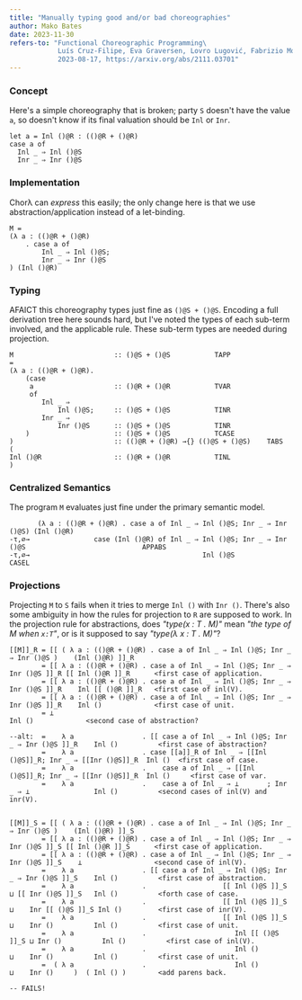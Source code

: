 ```yaml
---
title: "Manually typing good and/or bad choreographies"
author: Mako Bates
date: 2023-11-30
refers-to: "Functional Choreographic Programming\
            Luís Cruz-Filipe, Eva Graversen, Lovro Lugović, Fabrizio Montesi, Marco Peressotti\
            2023-08-17, https://arxiv.org/abs/2111.03701"
---
```


### Concept

Here's a simple choreography that is broken; party `S` doesn't have the value `a`,
so doesn't know if its final valuation should be `Inl` or `Inr`.
```Choreography
let a = Inl ()@R : (()@R + ()@R)
case a of
  Inl _ ⇒ Inl ()@S
  Inr _ ⇒ Inr ()@S
```

### Implementation

Chorλ can _express_ this easily; the only change here is that we use abstraction/application instead of a let-binding.
```chorλ
M =
(λ a : (()@R + ()@R)
    . case a of
        Inl _ ⇒ Inl ()@S;
        Inr _ ⇒ Inr ()@S
) (Inl ()@R)
```

### Typing

AFAICT this choreography types just fine as `()@S + ()@S`.
Encoding a full derivation tree here sounds hard, but I've noted the types of each sub-term involved, and the applicable rule.
These sub-term types are needed during projection.
```chorλ
M                         :: ()@S + ()@S           TAPP
=
(λ a : (()@R + ()@R).
    (case
     a                    :: ()@R + ()@R           TVAR
     of
        Inl _ ⇒
            Inl ()@S;     :: ()@S + ()@S           TINR
        Inr _ ⇒
            Inr ()@S      :: ()@S + ()@S           TINR
    )                     :: ()@S + ()@S           TCASE
)                         :: (()@R + ()@R) →{} (()@S + ()@S)    TABS
(
Inl ()@R                  :: ()@R + ()@R           TINL
)
```

### Centralized Semantics

The program `M` evaluates just fine under the primary semantic model.
```chorλ
       (λ a : (()@R + ()@R) . case a of Inl _ ⇒ Inl ()@S; Inr _ ⇒ Inr ()@S) (Inl ()@R)
-τ,∅→                case (Inl ()@R) of Inl _ ⇒ Inl ()@S; Inr _ ⇒ Inr ()@S                             APPABS
-τ,∅→                                           Inl ()@S                                               CASEL
```

### Projections

Projecting `M` to `S` fails when it tries to merge `Inl ()` with `Inr ()`.
There's also some ambiguity in how the rules for projection to `R` are supposed to work.
In the projection rule for abstractions, does _"type(x : T . M)"_ mean _"the type of M when `x:T`"_,
or is it supposed to say _"type(λ x : T . M)"_?
```network
[[M]]_R = [[ ( λ a : (()@R + ()@R) . case a of Inl _ ⇒ Inl ()@S; Inr _ ⇒ Inr ()@S )    (Inl ()@R) ]]_R
        = [[ λ a : (()@R + ()@R) . case a of Inl _ ⇒ Inl ()@S; Inr _ ⇒ Inr ()@S ]]_R [[ Inl ()@R ]]_R      <first case of application.
        = [[ λ a : (()@R + ()@R) . case a of Inl _ ⇒ Inl ()@S; Inr _ ⇒ Inr ()@S ]]_R    Inl [[ ()@R ]]_R   <first case of inl(V).
        = [[ λ a : (()@R + ()@R) . case a of Inl _ ⇒ Inl ()@S; Inr _ ⇒ Inr ()@S ]]_R    Inl ()             <first case of unit.
        = ⊥                                                                             Inl ()             <second case of abstraction?

--alt:  =    λ a                 . [[ case a of Inl _ ⇒ Inl ()@S; Inr _ ⇒ Inr ()@S ]]_R    Inl ()          <first case of abstraction?
        =    λ a                 . case [[a]]_R of Inl _ ⇒ [[Inl ()@S]]_R; Inr _ ⇒ [[Inr ()@S]]_R  Inl ()  <first case of case.
        =    λ a                 .    case a of Inl _ ⇒ [[Inl ()@S]]_R; Inr _ ⇒ [[Inr ()@S]]_R  Inl ()     <first case of var.
        =    λ a                 .    case a of Inl _ ⇒ ⊥       ; Inr _ ⇒ ⊥                Inl ()          <second cases of inl(V) and inr(V).


[[M]]_S = [[ ( λ a : (()@R + ()@R) . case a of Inl _ ⇒ Inl ()@S; Inr _ ⇒ Inr ()@S )    (Inl ()@R) ]]_S
        = [[ λ a : (()@R + ()@R) . case a of Inl _ ⇒ Inl ()@S; Inr _ ⇒ Inr ()@S ]]_S [[ Inl ()@R ]]_S      <first case of application.
        = [[ λ a : (()@R + ()@R) . case a of Inl _ ⇒ Inl ()@S; Inr _ ⇒ Inr ()@S ]]_S    ⊥                  <second case of inl(V).
        =    λ a                 . [[ case a of Inl _ ⇒ Inl ()@S; Inr _ ⇒ Inr ()@S ]]_S    Inl ()          <first case of abstraction.
        =    λ a                 .                   [[ Inl ()@S ]]_S ⊔ [[ Inr ()@S ]]_S   Inl ()          <forth case of case.
        =    λ a                 .                   [[ Inl ()@S ]]_S ⊔    Inr [[ ()@S ]]_S Inl ()         <first case of inr(V).
        =    λ a                 .                   [[ Inl ()@S ]]_S ⊔    Inr ()          Inl ()          <first case of unit.
        =    λ a                 .                      Inl [[ ()@S ]]_S ⊔ Inr ()          Inl ()          <first case of inl(V).
        =    λ a                 .                      Inl ()        ⊔    Inr ()          Inl ()          <first case of unit.
        =  ( λ a                 .                      Inl ()        ⊔    Inr ()     )  ( Inl () )        <add parens back.
                                                                      -- FAILS!
```
